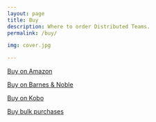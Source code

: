 ```yaml
---
layout: page
title: Buy
description: Where to order Distributed Teams.
permalink: /buy/

img: cover.jpg

---
```

<p class="buy"><a href="https://www.amazon.com/Distributed-Teams-Practice-Together-Physically/dp/1732254923/" class="btn-primary">Buy on Amazon</a></p>
<p class="buy"><a href="https://www.barnesandnoble.com/w/distributed-teams-john-oduinn/1130974497?ean=9781732254930" class="btn-primary">Buy on Barnes & Noble</a></p>
<p class="buy"><a href="https://www.kobo.com/us/en/ebook/distributed-teams" class="btn-primary">Buy on Kobo</a></p>
<p class="buy"><a href="{{ site.baseurl }}/contact" class="btn-primary">Buy bulk purchases</a></p>

